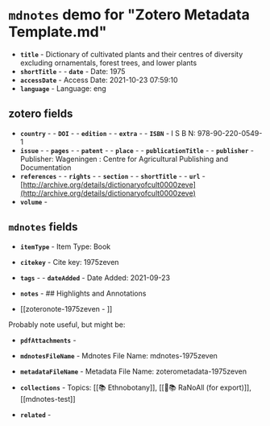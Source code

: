 # `mdnotes` demo for "Zotero Metadata Template.md"

- **`title`** - Dictionary of cultivated plants and their centres of diversity excluding ornamentals, forest trees, and lower plants
- **`shortTitle`** - - **`date`** -  Date: 1975
- **`accessDate`** -  Access Date: 2021-10-23 07:59:10
- **`language`** -  Language: eng

## zotero fields

- **`country`** - - **`DOI`** - - **`edition`** - - **`extra`** - - **`ISBN`** -   I S B N: 978-90-220-0549-1
- **`issue`** - - **`pages`** - - **`patent`** - - **`place`** - - **`publicationTitle`** - - **`publisher`** -  Publisher: Wageningen : Centre for Agricultural Publishing and Documentation
- **`references`** - - **`rights`** - - **`section`** - - **`shortTitle`** - - **`url`** - [http://archive.org/details/dictionaryofcult0000zeve](http://archive.org/details/dictionaryofcult0000zeve)
- **`volume`** - 

## `mdnotes`  fields

- **`itemType`** -  Item Type: Book
- **`citekey`** -  Cite key: 1975zeven
- **`tags`** - - **`dateAdded`** -  Date Added: 2021-09-23
- **`notes`** - ## Highlights and Annotations

- [[zoteronote-1975zeven - ]]

Probably note useful, but might be:

- **`pdfAttachments`** - 
- **`mdnotesFileName`** -  Mdnotes File Name: mdnotes-1975zeven

- **`metadataFileName`** -  Metadata File Name: zoterometadata-1975zeven

- **`collections`** -  Topics: [[📚 Ethnobotany]], [[🌿📚 RaNoAll (for export)]], [[mdnotes-test]]

- **`related`** - 
  